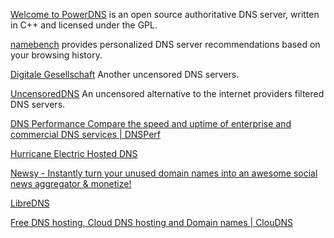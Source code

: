 
[Welcome to PowerDNS](https://www.powerdns.com)
is an open source authoritative DNS server, written in C++ and licensed under the GPL.

[namebench](https://github.com/google/namebench)
provides personalized DNS server recommendations based on your browsing history.

[Digitale Gesellschaft](https://www.digitale-gesellschaft.ch/dns)
Another uncensored DNS servers.

[UncensoredDNS](https://blog.uncensoreddns.org/dns-servers/)
An uncensored alternative to the internet providers filtered DNS servers.

[DNS Performance Compare the speed and uptime of enterprise and commercial DNS services | DNSPerf](https://www.dnsperf.com/dns-providers-list/)

[Hurricane Electric Hosted DNS](https://dns.he.net/)

[Newsy - Instantly turn your unused domain names into an awesome social news aggregator & monetize!](https://www.newsy.co)

[LibreDNS](https://libredns.gr/)

[Free DNS hosting, Cloud DNS hosting and Domain names | ClouDNS](https://www.cloudns.net/)
